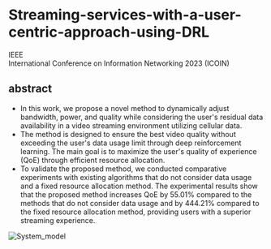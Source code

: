 # Streaming-services-with-a-user-centric-approach-using-DRL

IEEE </br>
International Conference on Information Networking 2023 (ICOIN)

## abstract
- In this work, we propose a novel method to dynamically adjust bandwidth, power, and quality while considering the user's residual data availability in a video streaming environment utilizing cellular data.
- The method is designed to ensure the best video quality without exceeding the user's data usage limit through deep reinforcement learning. The main goal is to maximize the user's quality of experience (QoE) through efficient resource allocation.
- To validate the proposed method, we conducted comparative experiments with existing algorithms that do not consider data usage and a fixed resource allocation method. The experimental results show that the proposed method increases QoE by 55.01\% compared to the methods that do not consider data usage and by 444.21\% compared to the fixed resource allocation method, providing users with a superior streaming experience.

 ![System_model](https://github.com/user-attachments/assets/683a75e0-e4a3-4a45-8989-c76f57ed0c71)

